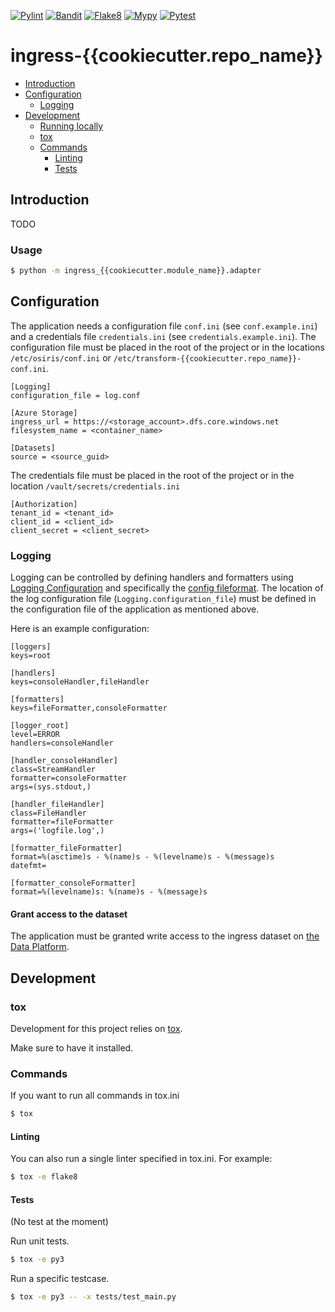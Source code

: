 [![Pylint](https://github.com/Open-Dataplatform/ingress-{{cookiecutter.repo_name}}/actions/workflows/pylint.yml/badge.svg)](https://github.com/Open-Dataplatform/ingress-{{cookiecutter.repo_name}}/actions/workflows/pylint.yml)
[![Bandit](https://github.com/Open-Dataplatform/ingress-{{cookiecutter.repo_name}}/actions/workflows/bandit.yml/badge.svg)](https://github.com/Open-Dataplatform/ingress-{{cookiecutter.repo_name}}/actions/workflows/bandit.yml)
[![Flake8](https://github.com/Open-Dataplatform/ingress-{{cookiecutter.repo_name}}/actions/workflows/flake8.yml/badge.svg)](https://github.com/Open-Dataplatform/ingress-{{cookiecutter.repo_name}}/actions/workflows/flake8.yml)
[![Mypy](https://github.com/Open-Dataplatform/ingress-{{cookiecutter.repo_name}}/actions/workflows/mypy.yml/badge.svg)](https://github.com/Open-Dataplatform/ingress-{{cookiecutter.repo_name}}/actions/workflows/mypy.yml)
[![Pytest](https://github.com/Open-Dataplatform/ingress-{{cookiecutter.repo_name}}/actions/workflows/pytest.yml/badge.svg)](https://github.com/Open-Dataplatform/ingress-{{cookiecutter.repo_name}}/actions/workflows/pytest.yml)


# ingress-{{cookiecutter.repo_name}} <!-- omit in toc -->
- [Introduction](#introduction)
- [Configuration](#configuration)
  - [Logging](#logging)
- [Development](#development)
  - [Running locally](#running-locally)
  - [tox](#tox)
  - [Commands](#commands)
    - [Linting](#linting)
    - [Tests](#tests)
  
## Introduction

TODO

### Usage
```sh
$ python -m ingress_{{cookiecutter.module_name}}.adapter
```


## Configuration

The application needs a configuration file `conf.ini` (see `conf.example.ini`) and a credentials file `credentials.ini`
(see `credentials.example.ini`). The configuration file must 
be placed in the root of the project or in the locations `/etc/osiris/conf.ini` or 
`/etc/transform-{{cookiecutter.repo_name}}-conf.ini`. 

```
[Logging]
configuration_file = log.conf

[Azure Storage]
ingress_url = https://<storage_account>.dfs.core.windows.net
filesystem_name = <container_name>

[Datasets]
source = <source_guid>
```

The credentials file must be placed in the root of the project or in the
location `/vault/secrets/credentials.ini`

```
[Authorization]
tenant_id = <tenant_id>
client_id = <client_id>
client_secret = <client_secret>
```

### Logging
Logging can be controlled by defining handlers and formatters using [Logging Configuration](https://docs.python.org/3/library/logging.config.html) and specifically the [config fileformat](https://docs.python.org/3/library/logging.config.html#logging-config-fileformat). 
The location of the log configuration file (`Logging.configuration_file`) must be defined in the configuration file of the application as mentioned above.

Here is an example configuration:
```
[loggers]
keys=root

[handlers]
keys=consoleHandler,fileHandler

[formatters]
keys=fileFormatter,consoleFormatter

[logger_root]
level=ERROR
handlers=consoleHandler

[handler_consoleHandler]
class=StreamHandler
formatter=consoleFormatter
args=(sys.stdout,)

[handler_fileHandler]
class=FileHandler
formatter=fileFormatter
args=('logfile.log',)

[formatter_fileFormatter]
format=%(asctime)s - %(name)s - %(levelname)s - %(message)s
datefmt=

[formatter_consoleFormatter]
format=%(levelname)s: %(name)s - %(message)s
```

#### Grant access to the dataset
The application must be granted write access to the ingress dataset on 
[the Data Platform](https://dataplatform.energinet.dk/).

## Development

### tox

Development for this project relies on [tox](https://tox.readthedocs.io/).

Make sure to have it installed.

### Commands

If you want to run all commands in tox.ini

```sh
$ tox
```

#### Linting

You can also run a single linter specified in tox.ini. For example:

```sh
$ tox -e flake8
```


#### Tests

(No test at the moment)

Run unit tests.

```sh
$ tox -e py3
```

Run a specific testcase.

```sh
$ tox -e py3 -- -x tests/test_main.py
```
